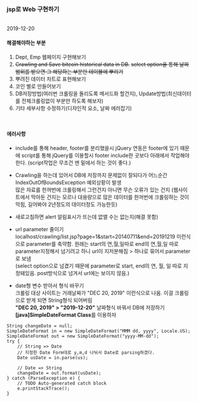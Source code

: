### jsp로 Web 구현하기
<br>
2019-12-20
<br>

#### 해결해야하는 부분

1. Dept, Emp 웹페이지 구현해보기
2. ~~Crawling and Save bitcoin historical data in DB.~~
~~select option을 통해 날짜 범위를 받으면 그 해당하는 부분만 테이블에 뿌리기~~    
3. 뿌려진 데이터 차트로 표현해보기  
4. 코인 별로 만들어보기  
5. DB저장방법(여러번 크롤링을 돌리도록 메서드화 할건지), Update방법(최신데이터를 전체크롤링없이 부분만 하도록 해보자)
6. 기타 세부사항 수정하기(디자인적 요소, 날짜 에러잡기)


<br>

#### 에러사항

- include를 통해 header, footer를 분리했을시 jQuery 연동은 footer에 있기 때문에
script를 통해 jQuery를 이용할시 footer include한 곳보다 아래에서 작업해야 한다. (script작업은 무조건 맨 밑에서 하는 것이 좋다.)

- Crawling을 하는데 있어서 DB에 저장까지 문제없이 잘되다가 어느순간 IndexOutOfBoundsException 예외상황이 발생  
많은 자료를 한꺼번에 크롤링해서 그런건지 아니면 무슨 오류가 있는 건지 (웹사이트에서 막아둔 건지는 모르나 대용량으로 많은 데이터를 한꺼번에 크롤링하는 것이 막힘, 길어봐야 2년정도의 데이터정도 가능한듯)  

- 새로고침하면 alert 알림표시가 뜨는데 없앨 수는 없는지(해결 못함)  

- url parameter 줄이기  
localhost/crawling/list.jsp?page=1&start=20140711&end=20191219 이런식으로 parameter를 축약함. 원래는 start의 연,월,일따로 end의 연,월,일 따로 parameter지정해서 넘기려고 하니 url이 지저분해짐 > 하나로 묶어서 parameter로 보냄  
(select option으로 넘겼기 때문에 parameter로 start, end의 연, 월, 일 따로 지정돼있음. post방식으로 넘겨서 url에는 보이지 않음.)  

- date형 변수 받아서 형식 바꾸기  
크롤링 대상 사이트는 거래날짜가 "DEC 20, 2019" 이런식으로 나옴. 이걸 크롤링으로 받게 되면 String형식 되어버림  
**"DEC 20, 2019" > "2019-12-20"** 날짜형식 바꿔서 DB에 저장하기  
**[java]SimpleDateFormat Class**를 이용하자  
```
String changeDate = null;
SimpleDateFormat in = new SimpleDateFormat("MMM dd, yyyy", Locale.US);
SimpleDateFormat out = new SimpleDateFormat("yyyy-MM-dd");
try {
	// String => Date
	// 지정한 Date Form대로 y,m,d 나눠서 Date로 parsing하겠다.
	Date usDate = in.parse(us);
			
	// Date => String
	changeDate = out.format(usDate);
} catch (ParseException e) {
	// TODO Auto-generated catch block
	e.printStackTrace();
}
```
